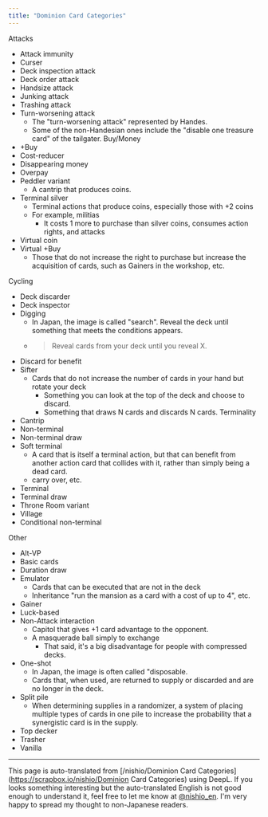 ```yaml
---
title: "Dominion Card Categories"
---
```


Attacks
- Attack immunity
- Curser
- Deck inspection attack
- Deck order attack
- Handsize attack
- Junking attack
- Trashing attack
- Turn-worsening attack
    - The "turn-worsening attack" represented by Handes.
    - Some of the non-Handesian ones include the "disable one treasure card" of the tailgater.
Buy/Money
- +Buy
- Cost-reducer
- Disappearing money
- Overpay
- Peddler variant
    - A cantrip that produces coins.
- Terminal silver
    - Terminal actions that produce coins, especially those with +2 coins
    - For example, militias
        - It costs 1 more to purchase than silver coins, consumes action rights, and attacks
- Virtual coin
- Virtual +Buy
    - Those that do not increase the right to purchase but increase the acquisition of cards, such as Gainers in the workshop, etc.

Cycling
- Deck discarder
- Deck inspector
- Digging
    - In Japan, the image is called "search". Reveal the deck until something that meets the conditions appears.
    - > Reveal cards from your deck until you reveal X.
- Discard for benefit
- Sifter
    - Cards that do not increase the number of cards in your hand but rotate your deck
        - Something you can look at the top of the deck and choose to discard.
        - Something that draws N cards and discards N cards.
Terminality
- Cantrip
- Non-terminal
- Non-terminal draw
- Soft terminal
    - A card that is itself a terminal action, but that can benefit from another action card that collides with it, rather than simply being a dead card.
    - carry over, etc.
- Terminal
- Terminal draw
- Throne Room variant
- Village
- Conditional non-terminal

Other
- Alt-VP
- Basic cards
- Duration draw
- Emulator
    - Cards that can be executed that are not in the deck
    - Inheritance "run the mansion as a card with a cost of up to 4", etc.
- Gainer
- Luck-based
- Non-Attack interaction
    - Capitol that gives +1 card advantage to the opponent.
    - A masquerade ball simply to exchange
        - That said, it's a big disadvantage for people with compressed decks.
- One-shot
    - In Japan, the image is often called "disposable.
    - Cards that, when used, are returned to supply or discarded and are no longer in the deck.
- Split pile
    - When determining supplies in a randomizer, a system of placing multiple types of cards in one pile to increase the probability that a synergistic card is in the supply.
- Top decker
- Trasher
- Vanilla

---
This page is auto-translated from [/nishio/Dominion Card Categories](https://scrapbox.io/nishio/Dominion Card Categories) using DeepL. If you looks something interesting but the auto-translated English is not good enough to understand it, feel free to let me know at [@nishio_en](https://twitter.com/nishio_en). I'm very happy to spread my thought to non-Japanese readers.